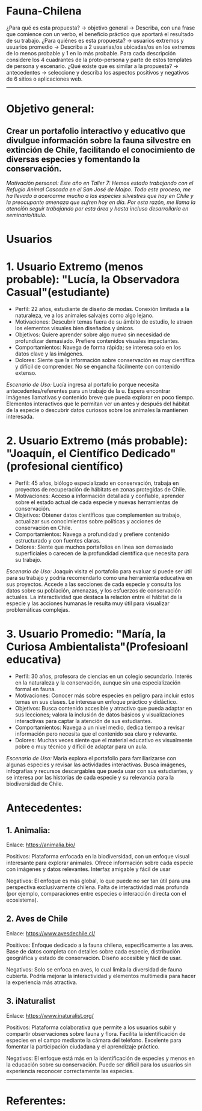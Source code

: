# Fauna-Chilena
¿Para qué es esta propuesta? → objetivo general → Describa, con una frase que comience con un verbo, el beneficio práctico que aportará el resultado de su trabajo.
¿Para quiénes es esta propuesta? → usuarios extremos y usuarios promedio → Describa a 2 usuarias/os ubicadas/os en los extremos de lo menos probable y 1 en lo más probable. Para cada descripción considere los 4 cuadrantes de la proto-persona y parte de estos templates de persona y escenario.
¿Qué existe que es similar a la propuesta? → antecedentes → seleccione y describa los aspectos positivos y negativos de 6 sitios o aplicaciones web.

----

# Objetivo general: 
## Crear un portafolio interactivo y educativo que divulgue información sobre la fauna silvestre en extinción de Chile, facilitando el conocimiento de diversas especies y fomentando la conservación. 

*Motivación personal: Este año en Taller 7: Hemos estado trabajando con el Refugio Animal Cascada en el San José de Maipo. Todo este proceso, me ha llevado a acercarme mucho a las especies silvestres que hay en Chile y la preocupante amenaza que sufren hoy en día. Por esta razón, me llama la atención seguir trabajando por esta área y hasta incluso desarrollarla en seminario/titulo.*

# Usuarios 
# 1. Usuario Extremo (menos probable): "Lucía, la Observadora Casual"(estudiante)
- Perfil: 22 años, estudiante de diseño de modas. Conexión limitada a la naturaleza, ve a los animales salvajes como algo lejano.
- Motivaciones: Descubrir temas fuera de su ámbito de estudio, le atraen los elementos visuales bien diseñados y únicos.
- Objetivos: Quiere aprender sobre algo nuevo sin necesidad de profundizar demasiado. Prefiere contenidos visuales impactantes.
- Comportamientos: Navega de forma rápida; se interesa solo en los datos clave y las imágenes.
- Dolores: Siente que la información sobre conservación es muy científica y difícil de comprender. No se engancha fácilmente con contenido extenso.
  
*Escenario de Uso:* 
Lucía ingresa al portafolio porque necesita antecedentes/referentes para un trabajo de la u. Espera encontrar imágenes llamativas y contenido breve que pueda explorar en poco tiempo. Elementos interactivos que le permitan ver un antes y después del hábitat de la especie o descubrir datos curiosos sobre los animales la mantienen interesada.

# 2. Usuario Extremo (más probable): "Joaquín, el Científico Dedicado"(profesional científico)
- Perfil: 45 años, biólogo especializado en conservación, trabaja en proyectos de recuperación de hábitats en zonas protegidas de Chile.
- Motivaciones: Acceso a información detallada y confiable, aprender sobre el estado actual de cada especie y nuevas herramientas de conservación.
- Objetivos: Obtener datos científicos que complementen su trabajo, actualizar sus conocimientos sobre políticas y acciones de conservación en Chile.
- Comportamientos: Navega a profundidad y prefiere contenido estructurado y con fuentes claras.
- Dolores: Siente que muchos portafolios en línea son demasiado superficiales o carecen de la profundidad científica que necesita para su trabajo.
  
*Escenario de Uso:*
Joaquín visita el portafolio para evaluar si puede ser útil para su trabajo y podría recomendarlo como una herramienta educativa en sus proyectos. Accede a las secciones de cada especie y consulta los datos sobre su población, amenazas, y los esfuerzos de conservación actuales. La interactividad que destaca la relación entre el hábitat de la especie y las acciones humanas le resulta muy útil para visualizar problemáticas complejas.

# 3. Usuario Promedio: "María, la Curiosa Ambientalista"(Profesioanl educativa) 
- Perfil: 30 años, profesora de ciencias en un colegio secundario. Interés en la naturaleza y la conservación, aunque sin una especialización formal en fauna.
- Motivaciones: Conocer más sobre especies en peligro para incluir estos temas en sus clases. Le interesa un enfoque práctico y didáctico.
- Objetivos: Busca contenido accesible y atractivo que pueda adaptar en sus lecciones; valora la inclusión de datos básicos y visualizaciones interactivas para captar la atención de sus estudiantes.
- Comportamientos: Navega a un nivel medio, dedica tiempo a revisar información pero necesita que el contenido sea claro y relevante.
- Dolores: Muchas veces siente que el material educativo es visualmente pobre o muy técnico y difícil de adaptar para un aula.
  
*Escenario de Uso:*
María explora el portafolio para familiarizarse con algunas especies y revisar las actividades interactivas. Busca imágenes, infografías y recursos descargables que pueda usar con sus estudiantes, y se interesa por las historias de cada especie y su relevancia para la biodiversidad de Chile.


# Antecedentes: 

## 1. Animalia:
Enlace: https://animalia.bio/

Positivos:
Plataforma enfocada en la biodiversidad, con un enfoque visual interesante para explorar animales.
Ofrece información sobre cada especie con imágenes y datos relevantes.
Interfaz amigable y fácil de usar

Negativos:
El enfoque es más global, lo que puede no ser tan útil para una perspectiva exclusivamente chilena.
Falta de interactividad más profunda (por ejemplo, comparaciones entre especies o interacción directa con el ecosistema).

## 2. Aves de Chile
Enlace: https://www.avesdechile.cl/

Positivos:
Enfoque dedicado a la fauna chilena, específicamente a las aves.
Base de datos completa con detalles sobre cada especie, distribución geográfica y estado de conservación.
Diseño accesible y fácil de usar.

Negativos:
Solo se enfoca en aves, lo cual limita la diversidad de fauna cubierta.
Podría mejorar la interactividad y elementos multimedia para hacer la experiencia más atractiva.

## 3. iNaturalist
Enlace: https://www.inaturalist.org/

Positivos:
Plataforma colaborativa que permite a los usuarios subir y compartir observaciones sobre fauna y flora.
Facilita la identificación de especies en el campo mediante la cámara del teléfono.
Excelente para fomentar la participación ciudadana y el aprendizaje práctico.

Negativos:
El enfoque está más en la identificación de especies y menos en la educación sobre su conservación.
Puede ser difícil para los usuarios sin experiencia reconocer correctamente las especies.

----
# Referentes:






